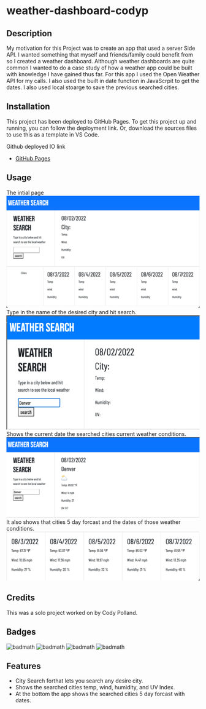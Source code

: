 # weather-dashboard-codyp
## Description

My motivation for this Project was to create an app that used a server Side API. I wanted something that myself and friends/family could benefit from so I created a weather dashboard. Although weather dashboards are quite common I wanted to do a case study of how a weather app could be built with knowledge I have gained thus far. For this app I used the Open Weather API for my calls. I also used the built in date function in JavaScrpit to get the dates. I also used local stoarge to save the previous searched cities. 

## Installation
This project has been deployed to GitHub Pages. To get this project up and running, you can follow the deployment link. Or, download the sources files to use this as a template in VS Code. 

Github deployed IO link
- [GitHub Pages](https://cpolland.github.io/weather-dashboard-codyp/)



## Usage
The intial page
![](assets/images/landing-page.png)
Type in the name of the desired city and hit search.
![](assets/images/city-search.png)
Shows the current date the searched cities current weather conditions.
![](assets/images/current-local-weather.png)
It also shows that cities 5 day forcast and the dates of those weather conditions. 
![](assets/images/five-day-forcast.png)






## Credits

This was a solo project worked on by Cody Polland.



## Badges

![badmath](https://img.shields.io/badge/Made%20for-VSCode-1f425f.svg)
![badmath](https://badges.aleen42.com/src/javascript.svg)
![badmath](https://badgen.net/badge/Made%20with/Moment.js/:red?)
![badmath](https://badgen.net/badge/Made%20with/Boot%20Strap/6ab3ca)

## Features
- City Search forthat lets you search any desire city.
- Shows the searched cities temp, wind, humidity, and UV Index.
- At the bottom the app shows the searched cities 5 day forcast with dates. 
